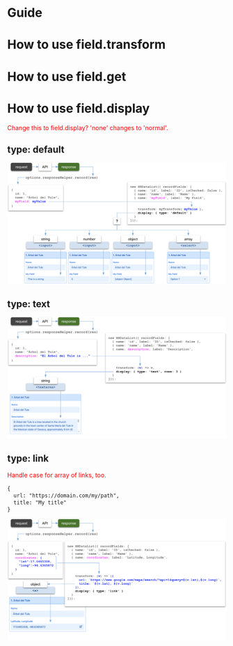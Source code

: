 # Guide

# How to use field.transform

# How to use field.get

# How to use field.display

<span style="color:red;">Change this to field.display? 'none' changes to 'normal'.</span>

## type: default

<p><img src="field-specialty-default.png" class="img-fluid d-block" width=1000 loading="lazy"></p>

## type: text

<p><img src="field-specialty-text.png" class="img-fluid d-block" width=1000 loading="lazy"></p>

## type: link

<span style="color:red;">Handle case for array of links, too.</span>

``` nonum
{ 
  url: "https://domain.com/my/path", 
  title: "My title"
}
```

<p><img src="field-specialty-link.png" class="img-fluid d-block" width=1000 loading="lazy"></p>

